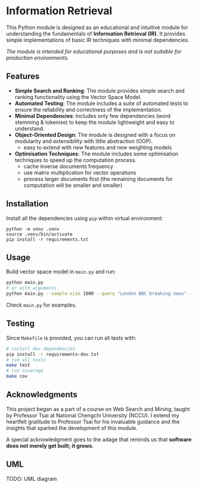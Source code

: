 # Information Retrieval

This Python module is designed as an educational and intuitive module for understanding the fundamentals of **Information Retrieval (IR)**.
It provides simple implementations of basic IR techniques with minimal dependencies.

*The module is intended for educational purposes and is not suitable for production environments.*

## Features

- **Simple Search and Ranking**: The module provides simple search and ranking functionality using the Vector Space Model.
- **Automated Testing**: The module includes a suite of automated tests to ensure the reliability and correctness of the implementation.
- **Minimal Dependencies**: Includes only few dependencies (word stemming & tokenise) to keep the module lightweight and easy to understand.
- **Object-Oriented Design**: The module is designed with a focus on modularity and extensibility with little abstraction (OOP).
  - easy to extend with new features and new weighting models
- **Optimisation Techniques**: The module includes some optimisation techniques to speed up the computation process.
  - cache inverse documents frequency
  - use matrix multiplication for vector operations
  - process larger documents first (the remaining documents for computation will be smaller and smaller)

## Installation

Install all the dependencies using `pip` within virtual environment:

```terminal
python -m venv .venv
source .venv/bin/activate
pip install -r requirements.txt
```

## Usage

Build vector space model in `main.py` and run:

```bash
python main.py
# or with arguments
python main.py --sample-size 1000 --query "London BBC breaking news" --logging-level CRITICAL
```

Check `main.py` for examples.

## Testing

Since `Makefile` is provided, you can run all tests with:

```bash
# install dev dependencies
pip install -r requirements-dev.txt
# run all tests
make test
# run coverage
make cov
```

## Acknowledgments

This project began as a part of a course on Web Search and Mining, taught by Professor Tsai at National Chengchi University (NCCU). I extend my heartfelt gratitude to Professor Tsai for his invaluable guidance and the insights that sparked the development of this module.

A special acknowledgment goes to the adage that reminds us that **software does not merely get built; it grows**.

## UML

TODO: UML diagram

